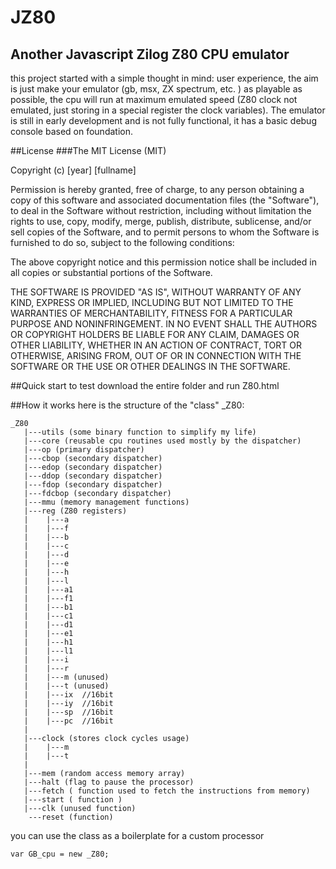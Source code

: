 # JZ80
## Another Javascript Zilog Z80 CPU emulator
this project started with a simple thought in mind: user experience, the aim is just make your emulator (gb, msx, ZX spectrum, etc. ) as playable as possible, the cpu will run at maximum emulated speed (Z80 clock not emulated, just storing in a special register the clock variables). The emulator is still in early development and is not fully functional, it has a basic debug console based on foundation.

##License
###The MIT License (MIT)

Copyright (c) [year] [fullname]

Permission is hereby granted, free of charge, to any person obtaining a copy
of this software and associated documentation files (the "Software"), to deal
in the Software without restriction, including without limitation the rights
to use, copy, modify, merge, publish, distribute, sublicense, and/or sell
copies of the Software, and to permit persons to whom the Software is
furnished to do so, subject to the following conditions:

The above copyright notice and this permission notice shall be included in all
copies or substantial portions of the Software.

THE SOFTWARE IS PROVIDED "AS IS", WITHOUT WARRANTY OF ANY KIND, EXPRESS OR
IMPLIED, INCLUDING BUT NOT LIMITED TO THE WARRANTIES OF MERCHANTABILITY,
FITNESS FOR A PARTICULAR PURPOSE AND NONINFRINGEMENT. IN NO EVENT SHALL THE
AUTHORS OR COPYRIGHT HOLDERS BE LIABLE FOR ANY CLAIM, DAMAGES OR OTHER
LIABILITY, WHETHER IN AN ACTION OF CONTRACT, TORT OR OTHERWISE, ARISING FROM,
OUT OF OR IN CONNECTION WITH THE SOFTWARE OR THE USE OR OTHER DEALINGS IN THE
SOFTWARE.

##Quick start
to test download the entire folder and run Z80.html

##How it works
here is the structure of the "class" _Z80:
```
_Z80
   |---utils (some binary function to simplify my life)
   |---core (reusable cpu routines used mostly by the dispatcher)
   |---op (primary dispatcher)
   |---cbop (secondary dispatcher)
   |---edop (secondary dispatcher)
   |---ddop (secondary dispatcher)
   |---fdop (secondary dispatcher)
   |---fdcbop (secondary dispatcher)
   |---mmu (memory management functions)
   |---reg (Z80 registers)
   |    |---a
   |    |---f
   |    |---b
   |    |---c
   |    |---d
   |    |---e
   |    |---h
   |    |---l
   |    |---a1
   |    |---f1
   |    |---b1
   |    |---c1
   |    |---d1
   |    |---e1
   |    |---h1
   |    |---l1
   |    |---i
   |    |---r
   |    |---m (unused)
   |    |---t (unused)
   |    |---ix  //16bit
   |    |---iy  //16bit
   |    |---sp  //16bit
   |    |---pc  //16bit
   |
   |---clock (stores clock cycles usage)
   |    |---m
   |    |---t
   |
   |---mem (random access memory array)
   |---halt (flag to pause the processor)
   |---fetch ( function used to fetch the instructions from memory)
   |---start ( function )
   |---clk (unused function)
    ---reset (function)
```
you can use the class as a boilerplate for a custom processor

```
var GB_cpu = new _Z80;
```

